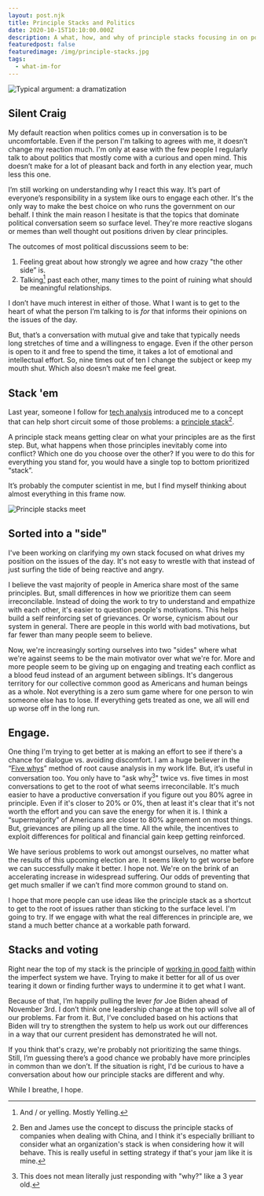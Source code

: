 ```yaml
---
layout: post.njk
title: Principle Stacks and Politics
date: 2020-10-15T10:10:00.000Z
description: A what, how, and why of principle stacks focusing in on political principles
featuredpost: false
featuredimage: /img/principle-stacks.jpg
tags:
  - what-im-for
---
```


![Typical argument: a dramatization](/img/typical-argument.jpg)

## Silent Craig

My default reaction when politics comes up in conversation is to be uncomfortable. Even if the person I'm talking to agrees with me, it doesn’t change my reaction much. I'm only at ease with the few people I regularly talk to about politics that mostly come with a curious and open mind. This doesn’t make for a lot of pleasant back and forth in any election year, much less this one.

I’m still working on understanding why I react this way. It’s part of everyone’s responsibility in a system like ours to engage each other. It's the only way to make the best choice on who runs the government on our behalf. I think the main reason I hesitate is that the topics that dominate political conversation seem so surface level. They're more reactive slogans or memes than well thought out positions driven by clear principles.

The outcomes of most political discussions seem to be:

1. Feeling great about how strongly we agree and how crazy "the other side” is.
2. Talking[^1] past each other, many times to the point of ruining what should be meaningful relationships.

[^1]: And / or yelling. Mostly Yelling.

I don’t have much interest in either of those. What I want is to get to the heart of what the person I’m talking to is _for_ that informs their opinions on the issues of the day.

But, that’s a conversation with mutual give and take that typically needs long stretches of time and a willingness to engage. Even if the other person is open to it and free to spend the time, it takes a lot of emotional and intellectual effort. So, nine times out of ten I change the subject or keep my mouth shut. Which also doesn’t make me feel great.

## Stack 'em

Last year, someone I follow for [tech analysis](https://stratechery.com) introduced me to a concept that can help short circuit some of those problems: a [principle stack](https://exponent.fm/episode-177-principle-stacks/)[^2].

[^2]: Ben and James use the concept to discuss the principle stacks of companies when dealing with China, and I think it's especially brilliant to consider what an organization's stack is when considering how it will behave. This is really useful in setting strategy if that's your jam like it is mine.

A principle stack means getting clear on what your principles are as the first step. But, what happens when those principles inevitably come into conflict? Which one do you choose over the other? If you were to do this for everything you stand for, you would have a single top to bottom prioritized “stack”.

It’s probably the computer scientist in me, but I find myself thinking about almost everything in this frame now.

![Principle stacks meet](/img/principle-stacks.jpg)

## Sorted into a "side"

I've been working on clarifying my own stack focused on what drives my position on the issues of the day. It's not easy to wrestle with that instead of just surfing the tide of being reactive and angry.

I believe the vast majority of people in America share most of the same principles. But, small differences in how we prioritize them can seem irreconcilable. Instead of doing the work to try to understand and empathize with each other, it's easier to question people's motivations. This helps build a self reinforcing set of grievances. Or worse, cynicism about our system in general. There are people in this world with bad motivations, but far fewer than many people seem to believe.

Now, we're increasingly sorting ourselves into two "sides" where what we're against seems to be the main motivator over what we're for. More and more people seem to be giving up on engaging and treating each conflict as a blood feud instead of an argument between siblings. It's dangerous territory for our collective common good as Americans and human beings as a whole. Not everything is a zero sum game where for one person to win someone else has to lose. If everything gets treated as one, we all will end up worse off in the long run.

## Engage.

One thing I'm trying to get better at is making an effort to see if there's a chance for dialogue vs. avoiding discomfort. I am a huge believer in the “[Five whys](https://www.youtube.com/watch?v=SrlYkx41wEE)” method of root cause analysis in my work life. But, it’s useful in conversation too. You only have to “ask why[^3]" twice vs. five times in most conversations to get to the root of what seems irreconcilable. It's much easier to have a productive conversation if you figure out you 80% agree in principle. Even if it's closer to 20% or 0%, then at least it's clear that it's not worth the effort and you can save the energy for when it is. I think a “supermajority” of Americans are closer to 80% agreement on most things. But, grievances are piling up all the time. All the while, the incentives to exploit differences for political and financial gain keep getting reinforced.

[^3]: This does not mean literally just responding with "why?" like a 3 year old.

We have serious problems to work out amongst ourselves, no matter what the results of this upcoming election are. It seems likely to get worse before we can successfully make it better. I hope not. We're on the brink of an accelerating increase in widespread suffering. Our odds of preventing that get much smaller if we can’t find more common ground to stand on.

I hope that more people can use ideas like the principle stack as a shortcut to get to the root of issues rather than sticking to the surface level. I'm going to try. If we engage with what the real differences in principle are, we stand a much better chance at a workable path forward.

## Stacks and voting

Right near the top of my stack is the principle of [working in good faith](/posts/core-values) within the imperfect system we have. Trying to make it better for all of us over tearing it down or finding further ways to undermine it to get what I want.

Because of that, I’m happily pulling the lever _for_ Joe Biden ahead of November 3rd. I don’t think one leadership change at the top will solve all of our problems. Far from it. But, I’ve concluded based on his actions that Biden will try to strengthen the system to help us work out our differences in a way that our current president has demonstrated he will not.

If you think that's crazy, we're probably not prioritizing the same things. Still, I’m guessing there’s a good chance we probably have more principles in common than we don’t. If the situation is right, I'd be curious to have a conversation about how our principle stacks are different and why.

While I breathe, I hope.
